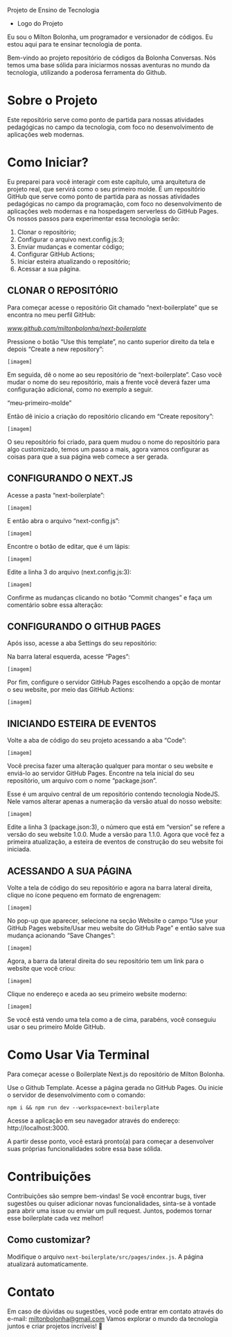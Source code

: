 Projeto de Ensino de Tecnologia

- Logo do Projeto

Eu sou o Milton Bolonha, um programador e versionador de códigos. Eu estou aqui para te ensinar tecnologia de ponta.

Bem-vindo ao projeto repositório de códigos da Bolonha Conversas. Nós temos uma base sólida para iniciarmos nossas aventuras no mundo da tecnologia, utilizando a poderosa ferramenta do Github.

# Sobre o Projeto

Este repositório serve como ponto de partida para nossas atividades pedagógicas no campo da tecnologia, com foco no desenvolvimento de aplicações web modernas.

# Como Iniciar?

Eu preparei para você interagir com este capítulo, uma arquitetura de projeto real, que servirá como o seu primeiro molde.
É um repositório GitHub que serve como ponto de partida para as nossas atividades pedagógicas no campo da programação, com foco no desenvolvimento de aplicações web modernas e na hospedagem serverless do GitHub Pages. 
Os nossos passos para experimentar essa tecnologia serão:

1.	Clonar o repositório;
2.	Configurar o arquivo next.config.js:3;
3.	Enviar mudanças e comentar código;
4.	Configurar GitHub Actions;
5.	Iniciar esteira atualizando o repositório;
6.	Acessar a sua página.

## CLONAR O REPOSITÓRIO

Para começar acesse o repositório Git chamado “next-boilerplate” que se encontra no meu perfil GitHub:

_www.github.com/miltonbolonha/next-boilerplate_

Pressione o botão “Use this template”, no canto superior direito da tela e depois “Create a new repository”:

`[imagem]`

Em seguida, dê o nome ao seu repositório de “next-boilerplate”. Caso você mudar o nome do seu repositório, mais a frente você deverá fazer uma configuração adicional, como no exemplo a seguir.

“meu-primeiro-molde”
 
Então dê inicio a criação do repositório clicando em “Create repository”:

`[imagem]`

O seu repositório foi criado, para quem mudou o nome do repositório para algo customizado, temos um passo a mais, agora vamos configurar as coisas para que a sua página web comece a ser gerada.

## CONFIGURANDO O NEXT.JS

Acesse a pasta “next-boilerplate”:

`[imagem]`
 
E então abra o arquivo “next-config.js”:

`[imagem]`

Encontre o botão de editar, que é um lápis:

`[imagem]`
 
Edite a linha 3 do arquivo (next.config.js:3):

`[imagem]`
 
Confirme as mudanças clicando no botão “Commit changes” e faça um comentário sobre essa alteração:
 
## CONFIGURANDO O GITHUB PAGES

Após isso, acesse a aba Settings do seu repositório:
 
Na barra lateral esquerda, acesse “Pages”:

`[imagem]`
 
Por fim, configure o servidor GitHub Pages escolhendo a opção de montar o seu website, por meio das GitHub Actions:

`[imagem]`
 
## INICIANDO ESTEIRA DE EVENTOS

Volte a aba de código do seu projeto acessando a aba “Code”:

`[imagem]`
 
Você precisa fazer uma alteração qualquer para montar o seu website e enviá-lo ao servidor GitHub Pages. Encontre na tela inicial do seu repositório, um arquivo com o nome “package.json”.
 
Esse é um arquivo central de um repositório contendo tecnologia NodeJS. Nele vamos alterar apenas a numeração da versão atual do nosso website:

`[imagem]`
 
Edite a linha 3 (package.json:3), o número que está em “version” se refere a versão do seu website 1.0.0. Mude a versão para 1.1.0. 
Agora que você fez a primeira atualização, a esteira de eventos de construção do seu website foi iniciada.

## ACESSANDO A SUA PÁGINA

Volte a tela de código do seu repositório e agora na barra lateral direita, clique no ícone pequeno em formato de engrenagem:

`[imagem]`
 
No pop-up que aparecer, selecione na seção Website o campo “Use your GitHub Pages website/Usar meu website do GitHub Page” e então salve sua mudança acionando “Save Changes”:

`[imagem]`
 
Agora, a barra da lateral direita do seu repositório tem um link para o website que você criou:

`[imagem]`
 
Clique no endereço e aceda ao seu primeiro website moderno:

`[imagem]`
 
Se você está vendo uma tela como a de cima, parabéns, você conseguiu usar o seu primeiro Molde GitHub.

# Como Usar Via Terminal

Para começar acesse o Boilerplate Next.js do repositório de Milton Bolonha.

Use o Github Template. Acesse a página gerada no GitHub Pages. Ou inicie o servidor de desenvolvimento com o comando:

```
npm i && npm run dev --workspace=next-boilerplate
```

Acesse a aplicação em seu navegador através do endereço: http://localhost:3000.

A partir desse ponto, você estará pronto(a) para começar a desenvolver suas próprias funcionalidades sobre essa base sólida.

# Contribuições

Contribuições são sempre bem-vindas! Se você encontrar bugs, tiver sugestões ou quiser adicionar novas funcionalidades, sinta-se à vontade para abrir uma issue ou enviar um pull request. Juntos, podemos tornar esse boilerplate cada vez melhor!

## Como customizar?

Modifique o arquivo `next-boilerplate/src/pages/index.js`. A página atualizará automaticamente.

# Contato

Em caso de dúvidas ou sugestões, você pode entrar em contato através do e-mail: miltonbolonha@gmail.com
Vamos explorar o mundo da tecnologia juntos e criar projetos incríveis! 🚀
